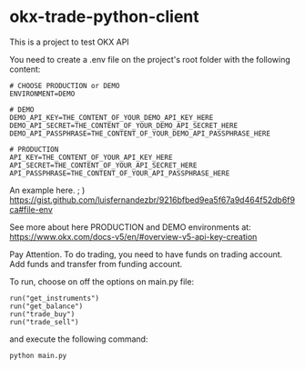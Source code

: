 # okx-trade-python-client

This is a project to test OKX API

You need to create a .env file on the project's root folder with the following content:

```
# CHOOSE PRODUCTION or DEMO
ENVIRONMENT=DEMO

# DEMO
DEMO_API_KEY=THE_CONTENT_OF_YOUR_DEMO_API_KEY_HERE
DEMO_API_SECRET=THE_CONTENT_OF_YOUR_DEMO_API_SECRET_HERE
DEMO_API_PASSPHRASE=THE_CONTENT_OF_YOUR_DEMO_API_PASSPHRASE_HERE

# PRODUCTION
API_KEY=THE_CONTENT_OF_YOUR_API_KEY_HERE
API_SECRET=THE_CONTENT_OF_YOUR_API_SECRET_HERE
API_PASSPHRASE=THE_CONTENT_OF_YOUR_API_PASSPHRASE_HERE
```

An example here. ; )
https://gist.github.com/luisfernandezbr/9216bfbed9ea5f67a9d464f52db6f9ca#file-env


See more about here PRODUCTION and DEMO environments at:
https://www.okx.com/docs-v5/en/#overview-v5-api-key-creation


Pay Attention.
To do trading, you need to have funds on trading account.
Add funds and transfer from funding account.

To run, choose on off the options on main.py file:
```
run("get_instruments")
run("get_balance")
run("trade_buy")
run("trade_sell")
```
and execute the following command:
```
python main.py
```